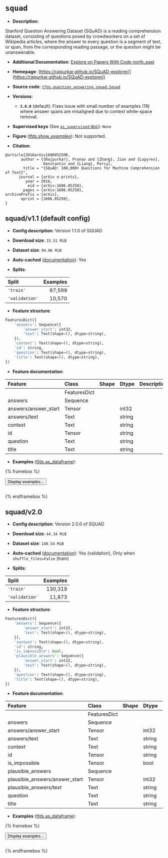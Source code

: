 <div itemscope itemtype="http://schema.org/Dataset">
  <div itemscope itemprop="includedInDataCatalog" itemtype="http://schema.org/DataCatalog">
    <meta itemprop="name" content="TensorFlow Datasets" />
  </div>
  <meta itemprop="name" content="squad" />
  <meta itemprop="description" content="Stanford Question Answering Dataset (SQuAD) is a reading comprehension dataset, consisting of questions posed by crowdworkers on a set of Wikipedia articles, where the answer to every question is a segment of text, or span, from the corresponding reading passage, or the question might be unanswerable.&#10;&#10;To use this dataset:&#10;&#10;```python&#10;import tensorflow_datasets as tfds&#10;&#10;ds = tfds.load(&#x27;squad&#x27;, split=&#x27;train&#x27;)&#10;for ex in ds.take(4):&#10;  print(ex)&#10;```&#10;&#10;See [the guide](https://www.tensorflow.org/datasets/overview) for more&#10;informations on [tensorflow_datasets](https://www.tensorflow.org/datasets).&#10;&#10;" />
  <meta itemprop="url" content="https://www.tensorflow.org/datasets/catalog/squad" />
  <meta itemprop="sameAs" content="https://rajpurkar.github.io/SQuAD-explorer/" />
  <meta itemprop="citation" content="@article{2016arXiv160605250R,&#10;       author = {{Rajpurkar}, Pranav and {Zhang}, Jian and {Lopyrev},&#10;                 Konstantin and {Liang}, Percy},&#10;        title = &quot;{SQuAD: 100,000+ Questions for Machine Comprehension of Text}&quot;,&#10;      journal = {arXiv e-prints},&#10;         year = 2016,&#10;          eid = {arXiv:1606.05250},&#10;        pages = {arXiv:1606.05250},&#10;archivePrefix = {arXiv},&#10;       eprint = {1606.05250},&#10;}" />
</div>

# `squad`


*   **Description**:

Stanford Question Answering Dataset (SQuAD) is a reading comprehension dataset,
consisting of questions posed by crowdworkers on a set of Wikipedia articles,
where the answer to every question is a segment of text, or span, from the
corresponding reading passage, or the question might be unanswerable.

*   **Additional Documentation**:
    <a class="button button-with-icon" href="https://paperswithcode.com/dataset/squad">
    Explore on Papers With Code
    <span class="material-icons icon-after" aria-hidden="true"> north_east
    </span> </a>

*   **Homepage**:
    [https://rajpurkar.github.io/SQuAD-explorer/](https://rajpurkar.github.io/SQuAD-explorer/)

*   **Source code**:
    [`tfds.question_answering.squad.Squad`](https://github.com/tensorflow/datasets/tree/master/tensorflow_datasets/question_answering/squad/squad.py)

*   **Versions**:

    *   **`3.0.0`** (default): Fixes issue with small number of examples (19)
        where answer spans are misaligned due to context white-space removal.

*   **Supervised keys** (See
    [`as_supervised` doc](https://www.tensorflow.org/datasets/api_docs/python/tfds/load#args)):
    `None`

*   **Figure**
    ([tfds.show_examples](https://www.tensorflow.org/datasets/api_docs/python/tfds/visualization/show_examples)):
    Not supported.

*   **Citation**:

```
@article{2016arXiv160605250R,
       author = {{Rajpurkar}, Pranav and {Zhang}, Jian and {Lopyrev},
                 Konstantin and {Liang}, Percy},
        title = "{SQuAD: 100,000+ Questions for Machine Comprehension of Text}",
      journal = {arXiv e-prints},
         year = 2016,
          eid = {arXiv:1606.05250},
        pages = {arXiv:1606.05250},
archivePrefix = {arXiv},
       eprint = {1606.05250},
}
```


## squad/v1.1 (default config)

*   **Config description**: Version 1.1.0 of SQUAD

*   **Download size**: `33.51 MiB`

*   **Dataset size**: `94.06 MiB`

*   **Auto-cached**
    ([documentation](https://www.tensorflow.org/datasets/performances#auto-caching)):
    Yes

*   **Splits**:

Split          | Examples
:------------- | -------:
`'train'`      | 87,599
`'validation'` | 10,570

*   **Feature structure**:

```python
FeaturesDict({
    'answers': Sequence({
        'answer_start': int32,
        'text': Text(shape=(), dtype=string),
    }),
    'context': Text(shape=(), dtype=string),
    'id': string,
    'question': Text(shape=(), dtype=string),
    'title': Text(shape=(), dtype=string),
})
```

*   **Feature documentation**:

Feature              | Class        | Shape | Dtype  | Description
:------------------- | :----------- | :---- | :----- | :----------
                     | FeaturesDict |       |        |
answers              | Sequence     |       |        |
answers/answer_start | Tensor       |       | int32  |
answers/text         | Text         |       | string |
context              | Text         |       | string |
id                   | Tensor       |       | string |
question             | Text         |       | string |
title                | Text         |       | string |

*   **Examples**
    ([tfds.as_dataframe](https://www.tensorflow.org/datasets/api_docs/python/tfds/as_dataframe)):

<!-- mdformat off(HTML should not be auto-formatted) -->

{% framebox %}

<button id="displaydataframe">Display examples...</button>
<div id="dataframecontent" style="overflow-x:auto"></div>
<script>
const url = "https://storage.googleapis.com/tfds-data/visualization/dataframe/squad-v1.1-3.0.0.html";
const dataButton = document.getElementById('displaydataframe');
dataButton.addEventListener('click', async () => {
  // Disable the button after clicking (dataframe loaded only once).
  dataButton.disabled = true;

  const contentPane = document.getElementById('dataframecontent');
  try {
    const response = await fetch(url);
    // Error response codes don't throw an error, so force an error to show
    // the error message.
    if (!response.ok) throw Error(response.statusText);

    const data = await response.text();
    contentPane.innerHTML = data;
  } catch (e) {
    contentPane.innerHTML =
        'Error loading examples. If the error persist, please open '
        + 'a new issue.';
  }
});
</script>

{% endframebox %}

<!-- mdformat on -->

## squad/v2.0

*   **Config description**: Version 2.0.0 of SQUAD

*   **Download size**: `44.34 MiB`

*   **Dataset size**: `148.54 MiB`

*   **Auto-cached**
    ([documentation](https://www.tensorflow.org/datasets/performances#auto-caching)):
    Yes (validation), Only when `shuffle_files=False` (train)

*   **Splits**:

Split          | Examples
:------------- | -------:
`'train'`      | 130,319
`'validation'` | 11,873

*   **Feature structure**:

```python
FeaturesDict({
    'answers': Sequence({
        'answer_start': int32,
        'text': Text(shape=(), dtype=string),
    }),
    'context': Text(shape=(), dtype=string),
    'id': string,
    'is_impossible': bool,
    'plausible_answers': Sequence({
        'answer_start': int32,
        'text': Text(shape=(), dtype=string),
    }),
    'question': Text(shape=(), dtype=string),
    'title': Text(shape=(), dtype=string),
})
```

*   **Feature documentation**:

Feature                        | Class        | Shape | Dtype  | Description
:----------------------------- | :----------- | :---- | :----- | :----------
                               | FeaturesDict |       |        |
answers                        | Sequence     |       |        |
answers/answer_start           | Tensor       |       | int32  |
answers/text                   | Text         |       | string |
context                        | Text         |       | string |
id                             | Tensor       |       | string |
is_impossible                  | Tensor       |       | bool   |
plausible_answers              | Sequence     |       |        |
plausible_answers/answer_start | Tensor       |       | int32  |
plausible_answers/text         | Text         |       | string |
question                       | Text         |       | string |
title                          | Text         |       | string |

*   **Examples**
    ([tfds.as_dataframe](https://www.tensorflow.org/datasets/api_docs/python/tfds/as_dataframe)):

<!-- mdformat off(HTML should not be auto-formatted) -->

{% framebox %}

<button id="displaydataframe">Display examples...</button>
<div id="dataframecontent" style="overflow-x:auto"></div>
<script>
const url = "https://storage.googleapis.com/tfds-data/visualization/dataframe/squad-v2.0-3.0.0.html";
const dataButton = document.getElementById('displaydataframe');
dataButton.addEventListener('click', async () => {
  // Disable the button after clicking (dataframe loaded only once).
  dataButton.disabled = true;

  const contentPane = document.getElementById('dataframecontent');
  try {
    const response = await fetch(url);
    // Error response codes don't throw an error, so force an error to show
    // the error message.
    if (!response.ok) throw Error(response.statusText);

    const data = await response.text();
    contentPane.innerHTML = data;
  } catch (e) {
    contentPane.innerHTML =
        'Error loading examples. If the error persist, please open '
        + 'a new issue.';
  }
});
</script>

{% endframebox %}

<!-- mdformat on -->